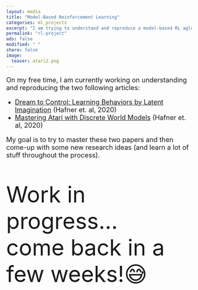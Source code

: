 ```yaml
---                                                                             
layout: media                                                                   
title: "Model-Based Reinforcement Learning"
categories: ml_projects                                                            
excerpt: "I am trying to understand and reproduce a model-based RL aglorithm called DreamerV2, recently proposed by Google Brain"
permalink: "rl-project"
ads: false                                                                      
modified: " "                                                                   
share: false                                                                    
image:                                                                          
  teaser: atari2.png
---
```


<p style="font-size: 18px">
On my free time, I am currently working on understanding and reproducing the two following articles:

<ul>
    <li style="font-size: 18px"><a class="ref" href="/papers/dreamer1.pdf" style="font-weight: normal" target="_blank">Dream to Control: Learning Behaviors by Latent Imagination</a> (Hafner et. al, 2020)</li>
    <li style="font-size: 18px"><a class="ref" href="/papers/dreamer2.pdf" style="font-weight: normal" target="_blank">Mastering Atari with Discrete World Models</a> (Hafner et. al, 2020)</li>
</ul>
</p>
<p style="font-size: 18px">
My goal is to try to master these two papers and then come-up with some new research ideas (and learn a lot of stuff throughout the process).<br/>
</p>

<p style="margin-left: 0px ; font-size: 60px">
Work in progress...<br/> come back in a few weeks!😅
</p>
